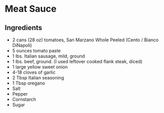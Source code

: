 # Meat Sauce

## Ingredients
- 2 cans (28 oz) tomatoes, San Marzano Whole Peeled (Cento / Bianco DiNapoli)
- 5 ounces tomato paste
- 1 lbs. Italian sausage, mild, ground
- 1 lbs. beef, ground. (I used leftover cooked flank steak, diced)
- 1 large yellow sweet onion
- 4-18 cloves of garlic
- 2 Tbsp Italian seasoning
- 1 Tbsp oregano
- Salt
- Pepper
- Cornstarch
- Sugar
